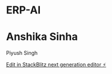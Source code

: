 # ERP-AI

Anshika Sinha
=======
Piyush Singh

[Edit in StackBlitz next generation editor ⚡️](https://stackblitz.com/~/github.com/repo-anuj/ERP-AI)